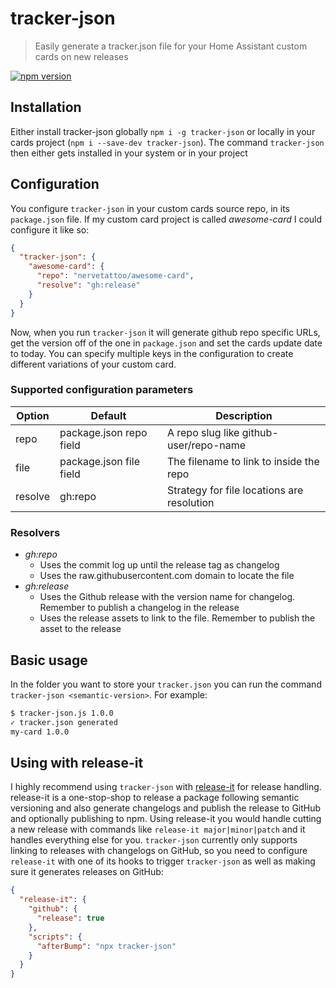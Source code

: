 # tracker-json

> Easily generate a tracker.json file for your Home Assistant custom cards on new releases

[![npm version](https://badge.fury.io/js/tracker-json.svg)](https://badge.fury.io/js/tracker-json)

## Installation

Either install tracker-json globally `npm i -g tracker-json` or locally in your cards project (`npm i --save-dev tracker-json`).
The command `tracker-json` then either gets installed in your system or in your project

## Configuration

You configure `tracker-json` in your custom cards source repo, in its `package.json` file.
If my custom card project is called *awesome-card* I could configure it like so:

```json
{
  "tracker-json": {
    "awesome-card": {
      "repo": "nervetattoo/awesome-card",
      "resolve": "gh:release"
    }
  }
}
```

Now, when you run `tracker-json` it will generate github repo specific URLs, get the version off of the one in `package.json` and set the cards update date to today.
You can specify multiple keys in the configuration to create different variations of your custom card.

### Supported configuration parameters

| Option   | Default                   | Description                                |
| ---      | ---                       | ---                                        |
| repo     | package.json repo field   | A repo slug like github-user/repo-name     |
| file     | package.json file field   | The filename to link to inside the repo    |
| resolve  | gh:repo                   | Strategy for file locations are resolution |


### Resolvers

- *gh:repo*
  - Uses the commit log up until the release tag as changelog
  - Uses the raw.githubusercontent.com domain to locate the file
- *gh:release*
  - Uses the Github release with the version name for changelog. Remember to publish a changelog in the release
  - Uses the release assets to link to the file. Remember to publish the asset to the release


## Basic usage

In the folder you want to store your `tracker.json` you can run the command `tracker-json <semantic-version>`. For example:

```bash
$ tracker-json.js 1.0.0
✓ tracker.json generated
my-card 1.0.0
```

## Using with release-it

I highly recommend using `tracker-json` with [release-it](https://github.com/webpro/release-it) for release handling.
release-it is a one-stop-shop to release a package following semantic versioning and also generate changelogs and publish the release to GitHub and optionally publishing to npm.
Using release-it you would handle cutting a new release with commands like `release-it major|minor|patch` and it handles everything else for you.
`tracker-json` currently only supports linking to releases with changelogs on GitHub, so you need to configure `release-it` with one of its hooks to trigger `tracker-json` as well as making sure it generates releases on GitHub:

```json
{
  "release-it": {
    "github": {
      "release": true
    },
    "scripts": {
      "afterBump": "npx tracker-json"
    }
  }
}
```

